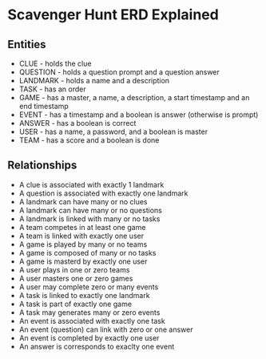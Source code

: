 # Scavenger Hunt ERD Explained #

## Entities ##
* CLUE - holds the clue
* QUESTION - holds a question prompt and a question answer
* LANDMARK - holds a name and a description
* TASK - has an order
* GAME - has a master, a name, a description, a start timestamp and an end timestamp
* EVENT - has a timestamp and a boolean is answer (otherwise is prompt)
* ANSWER - has a boolean is correct
* USER - has a name, a password, and a boolean is master
* TEAM - has a score and a boolean is done


## Relationships ##
* A clue is associated with exactly 1 landmark
* A question is associated with exactly one landmark
* A landmark can have many or no clues
* A landmark can have many or no questions
* A landmark is linked with many or no tasks
* A team competes in at least one game
* A team is linked with exactly one user
* A game is played by many or no teams
* A game is composed of many or no tasks
* A game is masterd by exactly one user
* A user plays in one or zero teams
* A user masters one or zero games
* A user may complete zero or many events
* A task is linked to exactly one landmark
* A task is part of exactly one game
* A task may generates many or zero events
* An event is associated with exactly one task
* An event (question) can link with zero or one answer
* An event is completed by exactly one user
* An answer is corresponds to exaclty one event
